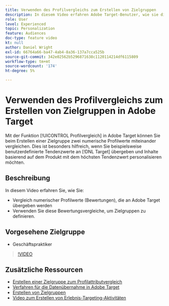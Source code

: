 ```yaml
---
title: Verwenden des Profilvergleichs zum Erstellen von Zielgruppen
description: In diesem Video erfahren Adobe Target-Benutzer, wie sie die Funktion zum Profilvergleich verwenden, um beim Erstellen einer Zielgruppe zwei numerische Profilwerte miteinander zu vergleichen.
role: User
level: Experienced
topic: Personalization
feature: Audiences
doc-type: feature video
kt: null
author: Daniel Wright
exl-id: 66764a66-ba47-4ab4-8a36-137a7cca525b
source-git-commit: 342e02562b5296871638c1120114214df6115809
workflow-type: tm+mt
source-wordcount: '174'
ht-degree: 5%

---
```


# Verwenden des Profilvergleichs zum Erstellen von Zielgruppen in Adobe Target

Mit der Funktion [!UICONTROL Profilvergleich] in Adobe Target können Sie beim Erstellen einer Zielgruppe zwei numerische Profilwerte miteinander vergleichen. Dies ist besonders hilfreich, wenn Sie beispielsweise benutzerdefinierte Tendenzwerte an [!DNL Target] übergeben und Inhalte basierend auf dem Produkt mit dem höchsten Tendenzwert personalisieren möchten.

## Beschreibung

In diesem Video erfahren Sie, wie Sie:

* Vergleich numerischer Profilwerte (Bewertungen), die an Adobe Target übergeben werden
* Verwenden Sie diese Bewertungsvergleiche, um Zielgruppen zu definieren.

## Vorgesehene Zielgruppe

* Geschäftspraktiker

>[!VIDEO](https://video.tv.adobe.com/v/23218/?quality=12)

## Zusätzliche Ressourcen

* [Erstellen einer Zielgruppe zum Profilattributvergleich](https://experienceleague.adobe.com/docs/target/using/audiences/create-audiences/creating-a-profile-attribute-comparison-audience.html?lang=en)
* [Verfahren für die Datenübernahme in Adobe Target](https://experienceleague.adobe.com/docs/target/using/implement-target/before-implement/methods/methods-to-get-data-into-target.html?lang=en)
* [Erstellen von Zielgruppen](https://experienceleague.adobe.com/docs/target/using/audiences/create-audiences/create-audience.html?lang=en)
* [Video zum Erstellen von Erlebnis-Targeting-Aktivitäten](../activities/create-experience-targeting-activities.md)
